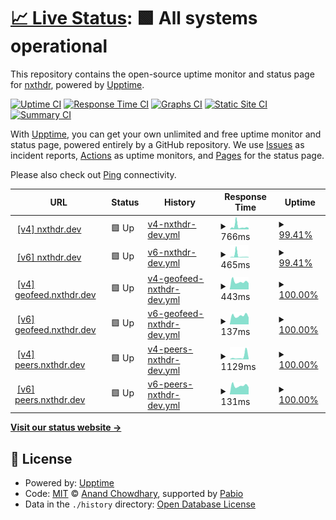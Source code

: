 # [📈 Live Status](https://nxthdr.github.io/upptime): <!--live status--> **🟩 All systems operational**

This repository contains the open-source uptime monitor and status page for [nxthdr](https://nxthdr.dev), powered by [Upptime](https://github.com/upptime/upptime).

[![Uptime CI](https://github.com/nxthdr/upptime/workflows/Uptime%20CI/badge.svg)](https://github.com/nxthdr/upptime/actions?query=workflow%3A%22Uptime+CI%22)
[![Response Time CI](https://github.com/nxthdr/upptime/workflows/Response%20Time%20CI/badge.svg)](https://github.com/nxthdr/upptime/actions?query=workflow%3A%22Response+Time+CI%22)
[![Graphs CI](https://github.com/nxthdr/upptime/workflows/Graphs%20CI/badge.svg)](https://github.com/nxthdr/upptime/actions?query=workflow%3A%22Graphs+CI%22)
[![Static Site CI](https://github.com/nxthdr/upptime/workflows/Static%20Site%20CI/badge.svg)](https://github.com/nxthdr/upptime/actions?query=workflow%3A%22Static+Site+CI%22)
[![Summary CI](https://github.com/nxthdr/upptime/workflows/Summary%20CI/badge.svg)](https://github.com/nxthdr/upptime/actions?query=workflow%3A%22Summary+CI%22)

With [Upptime](https://upptime.js.org), you can get your own unlimited and free uptime monitor and status page, powered entirely by a GitHub repository. We use [Issues](https://github.com/nxthdr/upptime/issues) as incident reports, [Actions](https://github.com/nxthdr/upptime/actions) as uptime monitors, and [Pages](https://nxthdr.github.io/upptime) for the status page.

Please also check out [Ping](https://stats.uptimerobot.com/7aSyrqWaj9) connectivity.

<!--start: status pages-->
<!-- This summary is generated by Upptime (https://github.com/upptime/upptime) -->
<!-- Do not edit this manually, your changes will be overwritten -->
<!-- prettier-ignore -->
| URL | Status | History | Response Time | Uptime |
| --- | ------ | ------- | ------------- | ------ |
| <img alt="" src="https://icons.duckduckgo.com/ip3/nxthdr.dev.ico" height="13"> [[v4] nxthdr.dev](https://nxthdr.dev) | 🟩 Up | [v4-nxthdr-dev.yml](https://github.com/nxthdr/upptime/commits/HEAD/history/v4-nxthdr-dev.yml) | <details><summary><img alt="Response time graph" src="./graphs/v4-nxthdr-dev/response-time-week.png" height="20"> 766ms</summary><br><a href="https://nxthdr.github.io/upptime/history/v4-nxthdr-dev"><img alt="Response time 700" src="https://img.shields.io/endpoint?url=https%3A%2F%2Fraw.githubusercontent.com%2Fnxthdr%2Fupptime%2FHEAD%2Fapi%2Fv4-nxthdr-dev%2Fresponse-time.json"></a><br><a href="https://nxthdr.github.io/upptime/history/v4-nxthdr-dev"><img alt="24-hour response time 647" src="https://img.shields.io/endpoint?url=https%3A%2F%2Fraw.githubusercontent.com%2Fnxthdr%2Fupptime%2FHEAD%2Fapi%2Fv4-nxthdr-dev%2Fresponse-time-day.json"></a><br><a href="https://nxthdr.github.io/upptime/history/v4-nxthdr-dev"><img alt="7-day response time 766" src="https://img.shields.io/endpoint?url=https%3A%2F%2Fraw.githubusercontent.com%2Fnxthdr%2Fupptime%2FHEAD%2Fapi%2Fv4-nxthdr-dev%2Fresponse-time-week.json"></a><br><a href="https://nxthdr.github.io/upptime/history/v4-nxthdr-dev"><img alt="30-day response time 696" src="https://img.shields.io/endpoint?url=https%3A%2F%2Fraw.githubusercontent.com%2Fnxthdr%2Fupptime%2FHEAD%2Fapi%2Fv4-nxthdr-dev%2Fresponse-time-month.json"></a><br><a href="https://nxthdr.github.io/upptime/history/v4-nxthdr-dev"><img alt="1-year response time 700" src="https://img.shields.io/endpoint?url=https%3A%2F%2Fraw.githubusercontent.com%2Fnxthdr%2Fupptime%2FHEAD%2Fapi%2Fv4-nxthdr-dev%2Fresponse-time-year.json"></a></details> | <details><summary><a href="https://nxthdr.github.io/upptime/history/v4-nxthdr-dev">99.41%</a></summary><a href="https://nxthdr.github.io/upptime/history/v4-nxthdr-dev"><img alt="All-time uptime 99.79%" src="https://img.shields.io/endpoint?url=https%3A%2F%2Fraw.githubusercontent.com%2Fnxthdr%2Fupptime%2FHEAD%2Fapi%2Fv4-nxthdr-dev%2Fuptime.json"></a><br><a href="https://nxthdr.github.io/upptime/history/v4-nxthdr-dev"><img alt="24-hour uptime 100.00%" src="https://img.shields.io/endpoint?url=https%3A%2F%2Fraw.githubusercontent.com%2Fnxthdr%2Fupptime%2FHEAD%2Fapi%2Fv4-nxthdr-dev%2Fuptime-day.json"></a><br><a href="https://nxthdr.github.io/upptime/history/v4-nxthdr-dev"><img alt="7-day uptime 99.41%" src="https://img.shields.io/endpoint?url=https%3A%2F%2Fraw.githubusercontent.com%2Fnxthdr%2Fupptime%2FHEAD%2Fapi%2Fv4-nxthdr-dev%2Fuptime-week.json"></a><br><a href="https://nxthdr.github.io/upptime/history/v4-nxthdr-dev"><img alt="30-day uptime 99.77%" src="https://img.shields.io/endpoint?url=https%3A%2F%2Fraw.githubusercontent.com%2Fnxthdr%2Fupptime%2FHEAD%2Fapi%2Fv4-nxthdr-dev%2Fuptime-month.json"></a><br><a href="https://nxthdr.github.io/upptime/history/v4-nxthdr-dev"><img alt="1-year uptime 99.79%" src="https://img.shields.io/endpoint?url=https%3A%2F%2Fraw.githubusercontent.com%2Fnxthdr%2Fupptime%2FHEAD%2Fapi%2Fv4-nxthdr-dev%2Fuptime-year.json"></a></details>
| <img alt="" src="https://icons.duckduckgo.com/ip3/nxthdr.dev.ico" height="13"> [[v6] nxthdr.dev](https://nxthdr.dev) | 🟩 Up | [v6-nxthdr-dev.yml](https://github.com/nxthdr/upptime/commits/HEAD/history/v6-nxthdr-dev.yml) | <details><summary><img alt="Response time graph" src="./graphs/v6-nxthdr-dev/response-time-week.png" height="20"> 465ms</summary><br><a href="https://nxthdr.github.io/upptime/history/v6-nxthdr-dev"><img alt="Response time 325" src="https://img.shields.io/endpoint?url=https%3A%2F%2Fraw.githubusercontent.com%2Fnxthdr%2Fupptime%2FHEAD%2Fapi%2Fv6-nxthdr-dev%2Fresponse-time.json"></a><br><a href="https://nxthdr.github.io/upptime/history/v6-nxthdr-dev"><img alt="24-hour response time 165" src="https://img.shields.io/endpoint?url=https%3A%2F%2Fraw.githubusercontent.com%2Fnxthdr%2Fupptime%2FHEAD%2Fapi%2Fv6-nxthdr-dev%2Fresponse-time-day.json"></a><br><a href="https://nxthdr.github.io/upptime/history/v6-nxthdr-dev"><img alt="7-day response time 465" src="https://img.shields.io/endpoint?url=https%3A%2F%2Fraw.githubusercontent.com%2Fnxthdr%2Fupptime%2FHEAD%2Fapi%2Fv6-nxthdr-dev%2Fresponse-time-week.json"></a><br><a href="https://nxthdr.github.io/upptime/history/v6-nxthdr-dev"><img alt="30-day response time 371" src="https://img.shields.io/endpoint?url=https%3A%2F%2Fraw.githubusercontent.com%2Fnxthdr%2Fupptime%2FHEAD%2Fapi%2Fv6-nxthdr-dev%2Fresponse-time-month.json"></a><br><a href="https://nxthdr.github.io/upptime/history/v6-nxthdr-dev"><img alt="1-year response time 325" src="https://img.shields.io/endpoint?url=https%3A%2F%2Fraw.githubusercontent.com%2Fnxthdr%2Fupptime%2FHEAD%2Fapi%2Fv6-nxthdr-dev%2Fresponse-time-year.json"></a></details> | <details><summary><a href="https://nxthdr.github.io/upptime/history/v6-nxthdr-dev">99.41%</a></summary><a href="https://nxthdr.github.io/upptime/history/v6-nxthdr-dev"><img alt="All-time uptime 99.81%" src="https://img.shields.io/endpoint?url=https%3A%2F%2Fraw.githubusercontent.com%2Fnxthdr%2Fupptime%2FHEAD%2Fapi%2Fv6-nxthdr-dev%2Fuptime.json"></a><br><a href="https://nxthdr.github.io/upptime/history/v6-nxthdr-dev"><img alt="24-hour uptime 100.00%" src="https://img.shields.io/endpoint?url=https%3A%2F%2Fraw.githubusercontent.com%2Fnxthdr%2Fupptime%2FHEAD%2Fapi%2Fv6-nxthdr-dev%2Fuptime-day.json"></a><br><a href="https://nxthdr.github.io/upptime/history/v6-nxthdr-dev"><img alt="7-day uptime 99.41%" src="https://img.shields.io/endpoint?url=https%3A%2F%2Fraw.githubusercontent.com%2Fnxthdr%2Fupptime%2FHEAD%2Fapi%2Fv6-nxthdr-dev%2Fuptime-week.json"></a><br><a href="https://nxthdr.github.io/upptime/history/v6-nxthdr-dev"><img alt="30-day uptime 99.77%" src="https://img.shields.io/endpoint?url=https%3A%2F%2Fraw.githubusercontent.com%2Fnxthdr%2Fupptime%2FHEAD%2Fapi%2Fv6-nxthdr-dev%2Fuptime-month.json"></a><br><a href="https://nxthdr.github.io/upptime/history/v6-nxthdr-dev"><img alt="1-year uptime 99.81%" src="https://img.shields.io/endpoint?url=https%3A%2F%2Fraw.githubusercontent.com%2Fnxthdr%2Fupptime%2FHEAD%2Fapi%2Fv6-nxthdr-dev%2Fuptime-year.json"></a></details>
| <img alt="" src="https://icons.duckduckgo.com/ip3/geofeed.nxthdr.dev.ico" height="13"> [[v4] geofeed.nxthdr.dev](https://geofeed.nxthdr.dev) | 🟩 Up | [v4-geofeed-nxthdr-dev.yml](https://github.com/nxthdr/upptime/commits/HEAD/history/v4-geofeed-nxthdr-dev.yml) | <details><summary><img alt="Response time graph" src="./graphs/v4-geofeed-nxthdr-dev/response-time-week.png" height="20"> 443ms</summary><br><a href="https://nxthdr.github.io/upptime/history/v4-geofeed-nxthdr-dev"><img alt="Response time 556" src="https://img.shields.io/endpoint?url=https%3A%2F%2Fraw.githubusercontent.com%2Fnxthdr%2Fupptime%2FHEAD%2Fapi%2Fv4-geofeed-nxthdr-dev%2Fresponse-time.json"></a><br><a href="https://nxthdr.github.io/upptime/history/v4-geofeed-nxthdr-dev"><img alt="24-hour response time 543" src="https://img.shields.io/endpoint?url=https%3A%2F%2Fraw.githubusercontent.com%2Fnxthdr%2Fupptime%2FHEAD%2Fapi%2Fv4-geofeed-nxthdr-dev%2Fresponse-time-day.json"></a><br><a href="https://nxthdr.github.io/upptime/history/v4-geofeed-nxthdr-dev"><img alt="7-day response time 443" src="https://img.shields.io/endpoint?url=https%3A%2F%2Fraw.githubusercontent.com%2Fnxthdr%2Fupptime%2FHEAD%2Fapi%2Fv4-geofeed-nxthdr-dev%2Fresponse-time-week.json"></a><br><a href="https://nxthdr.github.io/upptime/history/v4-geofeed-nxthdr-dev"><img alt="30-day response time 528" src="https://img.shields.io/endpoint?url=https%3A%2F%2Fraw.githubusercontent.com%2Fnxthdr%2Fupptime%2FHEAD%2Fapi%2Fv4-geofeed-nxthdr-dev%2Fresponse-time-month.json"></a><br><a href="https://nxthdr.github.io/upptime/history/v4-geofeed-nxthdr-dev"><img alt="1-year response time 556" src="https://img.shields.io/endpoint?url=https%3A%2F%2Fraw.githubusercontent.com%2Fnxthdr%2Fupptime%2FHEAD%2Fapi%2Fv4-geofeed-nxthdr-dev%2Fresponse-time-year.json"></a></details> | <details><summary><a href="https://nxthdr.github.io/upptime/history/v4-geofeed-nxthdr-dev">100.00%</a></summary><a href="https://nxthdr.github.io/upptime/history/v4-geofeed-nxthdr-dev"><img alt="All-time uptime 99.87%" src="https://img.shields.io/endpoint?url=https%3A%2F%2Fraw.githubusercontent.com%2Fnxthdr%2Fupptime%2FHEAD%2Fapi%2Fv4-geofeed-nxthdr-dev%2Fuptime.json"></a><br><a href="https://nxthdr.github.io/upptime/history/v4-geofeed-nxthdr-dev"><img alt="24-hour uptime 100.00%" src="https://img.shields.io/endpoint?url=https%3A%2F%2Fraw.githubusercontent.com%2Fnxthdr%2Fupptime%2FHEAD%2Fapi%2Fv4-geofeed-nxthdr-dev%2Fuptime-day.json"></a><br><a href="https://nxthdr.github.io/upptime/history/v4-geofeed-nxthdr-dev"><img alt="7-day uptime 100.00%" src="https://img.shields.io/endpoint?url=https%3A%2F%2Fraw.githubusercontent.com%2Fnxthdr%2Fupptime%2FHEAD%2Fapi%2Fv4-geofeed-nxthdr-dev%2Fuptime-week.json"></a><br><a href="https://nxthdr.github.io/upptime/history/v4-geofeed-nxthdr-dev"><img alt="30-day uptime 99.91%" src="https://img.shields.io/endpoint?url=https%3A%2F%2Fraw.githubusercontent.com%2Fnxthdr%2Fupptime%2FHEAD%2Fapi%2Fv4-geofeed-nxthdr-dev%2Fuptime-month.json"></a><br><a href="https://nxthdr.github.io/upptime/history/v4-geofeed-nxthdr-dev"><img alt="1-year uptime 99.87%" src="https://img.shields.io/endpoint?url=https%3A%2F%2Fraw.githubusercontent.com%2Fnxthdr%2Fupptime%2FHEAD%2Fapi%2Fv4-geofeed-nxthdr-dev%2Fuptime-year.json"></a></details>
| <img alt="" src="https://icons.duckduckgo.com/ip3/geofeed.nxthdr.dev.ico" height="13"> [[v6] geofeed.nxthdr.dev](https://geofeed.nxthdr.dev) | 🟩 Up | [v6-geofeed-nxthdr-dev.yml](https://github.com/nxthdr/upptime/commits/HEAD/history/v6-geofeed-nxthdr-dev.yml) | <details><summary><img alt="Response time graph" src="./graphs/v6-geofeed-nxthdr-dev/response-time-week.png" height="20"> 137ms</summary><br><a href="https://nxthdr.github.io/upptime/history/v6-geofeed-nxthdr-dev"><img alt="Response time 243" src="https://img.shields.io/endpoint?url=https%3A%2F%2Fraw.githubusercontent.com%2Fnxthdr%2Fupptime%2FHEAD%2Fapi%2Fv6-geofeed-nxthdr-dev%2Fresponse-time.json"></a><br><a href="https://nxthdr.github.io/upptime/history/v6-geofeed-nxthdr-dev"><img alt="24-hour response time 180" src="https://img.shields.io/endpoint?url=https%3A%2F%2Fraw.githubusercontent.com%2Fnxthdr%2Fupptime%2FHEAD%2Fapi%2Fv6-geofeed-nxthdr-dev%2Fresponse-time-day.json"></a><br><a href="https://nxthdr.github.io/upptime/history/v6-geofeed-nxthdr-dev"><img alt="7-day response time 137" src="https://img.shields.io/endpoint?url=https%3A%2F%2Fraw.githubusercontent.com%2Fnxthdr%2Fupptime%2FHEAD%2Fapi%2Fv6-geofeed-nxthdr-dev%2Fresponse-time-week.json"></a><br><a href="https://nxthdr.github.io/upptime/history/v6-geofeed-nxthdr-dev"><img alt="30-day response time 214" src="https://img.shields.io/endpoint?url=https%3A%2F%2Fraw.githubusercontent.com%2Fnxthdr%2Fupptime%2FHEAD%2Fapi%2Fv6-geofeed-nxthdr-dev%2Fresponse-time-month.json"></a><br><a href="https://nxthdr.github.io/upptime/history/v6-geofeed-nxthdr-dev"><img alt="1-year response time 243" src="https://img.shields.io/endpoint?url=https%3A%2F%2Fraw.githubusercontent.com%2Fnxthdr%2Fupptime%2FHEAD%2Fapi%2Fv6-geofeed-nxthdr-dev%2Fresponse-time-year.json"></a></details> | <details><summary><a href="https://nxthdr.github.io/upptime/history/v6-geofeed-nxthdr-dev">100.00%</a></summary><a href="https://nxthdr.github.io/upptime/history/v6-geofeed-nxthdr-dev"><img alt="All-time uptime 99.87%" src="https://img.shields.io/endpoint?url=https%3A%2F%2Fraw.githubusercontent.com%2Fnxthdr%2Fupptime%2FHEAD%2Fapi%2Fv6-geofeed-nxthdr-dev%2Fuptime.json"></a><br><a href="https://nxthdr.github.io/upptime/history/v6-geofeed-nxthdr-dev"><img alt="24-hour uptime 100.00%" src="https://img.shields.io/endpoint?url=https%3A%2F%2Fraw.githubusercontent.com%2Fnxthdr%2Fupptime%2FHEAD%2Fapi%2Fv6-geofeed-nxthdr-dev%2Fuptime-day.json"></a><br><a href="https://nxthdr.github.io/upptime/history/v6-geofeed-nxthdr-dev"><img alt="7-day uptime 100.00%" src="https://img.shields.io/endpoint?url=https%3A%2F%2Fraw.githubusercontent.com%2Fnxthdr%2Fupptime%2FHEAD%2Fapi%2Fv6-geofeed-nxthdr-dev%2Fuptime-week.json"></a><br><a href="https://nxthdr.github.io/upptime/history/v6-geofeed-nxthdr-dev"><img alt="30-day uptime 99.91%" src="https://img.shields.io/endpoint?url=https%3A%2F%2Fraw.githubusercontent.com%2Fnxthdr%2Fupptime%2FHEAD%2Fapi%2Fv6-geofeed-nxthdr-dev%2Fuptime-month.json"></a><br><a href="https://nxthdr.github.io/upptime/history/v6-geofeed-nxthdr-dev"><img alt="1-year uptime 99.87%" src="https://img.shields.io/endpoint?url=https%3A%2F%2Fraw.githubusercontent.com%2Fnxthdr%2Fupptime%2FHEAD%2Fapi%2Fv6-geofeed-nxthdr-dev%2Fuptime-year.json"></a></details>
| <img alt="" src="https://icons.duckduckgo.com/ip3/peers.nxthdr.dev.ico" height="13"> [[v4] peers.nxthdr.dev](https://peers.nxthdr.dev) | 🟩 Up | [v4-peers-nxthdr-dev.yml](https://github.com/nxthdr/upptime/commits/HEAD/history/v4-peers-nxthdr-dev.yml) | <details><summary><img alt="Response time graph" src="./graphs/v4-peers-nxthdr-dev/response-time-week.png" height="20"> 1129ms</summary><br><a href="https://nxthdr.github.io/upptime/history/v4-peers-nxthdr-dev"><img alt="Response time 629" src="https://img.shields.io/endpoint?url=https%3A%2F%2Fraw.githubusercontent.com%2Fnxthdr%2Fupptime%2FHEAD%2Fapi%2Fv4-peers-nxthdr-dev%2Fresponse-time.json"></a><br><a href="https://nxthdr.github.io/upptime/history/v4-peers-nxthdr-dev"><img alt="24-hour response time 470" src="https://img.shields.io/endpoint?url=https%3A%2F%2Fraw.githubusercontent.com%2Fnxthdr%2Fupptime%2FHEAD%2Fapi%2Fv4-peers-nxthdr-dev%2Fresponse-time-day.json"></a><br><a href="https://nxthdr.github.io/upptime/history/v4-peers-nxthdr-dev"><img alt="7-day response time 1129" src="https://img.shields.io/endpoint?url=https%3A%2F%2Fraw.githubusercontent.com%2Fnxthdr%2Fupptime%2FHEAD%2Fapi%2Fv4-peers-nxthdr-dev%2Fresponse-time-week.json"></a><br><a href="https://nxthdr.github.io/upptime/history/v4-peers-nxthdr-dev"><img alt="30-day response time 657" src="https://img.shields.io/endpoint?url=https%3A%2F%2Fraw.githubusercontent.com%2Fnxthdr%2Fupptime%2FHEAD%2Fapi%2Fv4-peers-nxthdr-dev%2Fresponse-time-month.json"></a><br><a href="https://nxthdr.github.io/upptime/history/v4-peers-nxthdr-dev"><img alt="1-year response time 629" src="https://img.shields.io/endpoint?url=https%3A%2F%2Fraw.githubusercontent.com%2Fnxthdr%2Fupptime%2FHEAD%2Fapi%2Fv4-peers-nxthdr-dev%2Fresponse-time-year.json"></a></details> | <details><summary><a href="https://nxthdr.github.io/upptime/history/v4-peers-nxthdr-dev">100.00%</a></summary><a href="https://nxthdr.github.io/upptime/history/v4-peers-nxthdr-dev"><img alt="All-time uptime 99.86%" src="https://img.shields.io/endpoint?url=https%3A%2F%2Fraw.githubusercontent.com%2Fnxthdr%2Fupptime%2FHEAD%2Fapi%2Fv4-peers-nxthdr-dev%2Fuptime.json"></a><br><a href="https://nxthdr.github.io/upptime/history/v4-peers-nxthdr-dev"><img alt="24-hour uptime 100.00%" src="https://img.shields.io/endpoint?url=https%3A%2F%2Fraw.githubusercontent.com%2Fnxthdr%2Fupptime%2FHEAD%2Fapi%2Fv4-peers-nxthdr-dev%2Fuptime-day.json"></a><br><a href="https://nxthdr.github.io/upptime/history/v4-peers-nxthdr-dev"><img alt="7-day uptime 100.00%" src="https://img.shields.io/endpoint?url=https%3A%2F%2Fraw.githubusercontent.com%2Fnxthdr%2Fupptime%2FHEAD%2Fapi%2Fv4-peers-nxthdr-dev%2Fuptime-week.json"></a><br><a href="https://nxthdr.github.io/upptime/history/v4-peers-nxthdr-dev"><img alt="30-day uptime 99.91%" src="https://img.shields.io/endpoint?url=https%3A%2F%2Fraw.githubusercontent.com%2Fnxthdr%2Fupptime%2FHEAD%2Fapi%2Fv4-peers-nxthdr-dev%2Fuptime-month.json"></a><br><a href="https://nxthdr.github.io/upptime/history/v4-peers-nxthdr-dev"><img alt="1-year uptime 99.86%" src="https://img.shields.io/endpoint?url=https%3A%2F%2Fraw.githubusercontent.com%2Fnxthdr%2Fupptime%2FHEAD%2Fapi%2Fv4-peers-nxthdr-dev%2Fuptime-year.json"></a></details>
| <img alt="" src="https://icons.duckduckgo.com/ip3/peers.nxthdr.dev.ico" height="13"> [[v6] peers.nxthdr.dev](https://peers.nxthdr.dev) | 🟩 Up | [v6-peers-nxthdr-dev.yml](https://github.com/nxthdr/upptime/commits/HEAD/history/v6-peers-nxthdr-dev.yml) | <details><summary><img alt="Response time graph" src="./graphs/v6-peers-nxthdr-dev/response-time-week.png" height="20"> 131ms</summary><br><a href="https://nxthdr.github.io/upptime/history/v6-peers-nxthdr-dev"><img alt="Response time 240" src="https://img.shields.io/endpoint?url=https%3A%2F%2Fraw.githubusercontent.com%2Fnxthdr%2Fupptime%2FHEAD%2Fapi%2Fv6-peers-nxthdr-dev%2Fresponse-time.json"></a><br><a href="https://nxthdr.github.io/upptime/history/v6-peers-nxthdr-dev"><img alt="24-hour response time 162" src="https://img.shields.io/endpoint?url=https%3A%2F%2Fraw.githubusercontent.com%2Fnxthdr%2Fupptime%2FHEAD%2Fapi%2Fv6-peers-nxthdr-dev%2Fresponse-time-day.json"></a><br><a href="https://nxthdr.github.io/upptime/history/v6-peers-nxthdr-dev"><img alt="7-day response time 131" src="https://img.shields.io/endpoint?url=https%3A%2F%2Fraw.githubusercontent.com%2Fnxthdr%2Fupptime%2FHEAD%2Fapi%2Fv6-peers-nxthdr-dev%2Fresponse-time-week.json"></a><br><a href="https://nxthdr.github.io/upptime/history/v6-peers-nxthdr-dev"><img alt="30-day response time 222" src="https://img.shields.io/endpoint?url=https%3A%2F%2Fraw.githubusercontent.com%2Fnxthdr%2Fupptime%2FHEAD%2Fapi%2Fv6-peers-nxthdr-dev%2Fresponse-time-month.json"></a><br><a href="https://nxthdr.github.io/upptime/history/v6-peers-nxthdr-dev"><img alt="1-year response time 240" src="https://img.shields.io/endpoint?url=https%3A%2F%2Fraw.githubusercontent.com%2Fnxthdr%2Fupptime%2FHEAD%2Fapi%2Fv6-peers-nxthdr-dev%2Fresponse-time-year.json"></a></details> | <details><summary><a href="https://nxthdr.github.io/upptime/history/v6-peers-nxthdr-dev">100.00%</a></summary><a href="https://nxthdr.github.io/upptime/history/v6-peers-nxthdr-dev"><img alt="All-time uptime 99.86%" src="https://img.shields.io/endpoint?url=https%3A%2F%2Fraw.githubusercontent.com%2Fnxthdr%2Fupptime%2FHEAD%2Fapi%2Fv6-peers-nxthdr-dev%2Fuptime.json"></a><br><a href="https://nxthdr.github.io/upptime/history/v6-peers-nxthdr-dev"><img alt="24-hour uptime 100.00%" src="https://img.shields.io/endpoint?url=https%3A%2F%2Fraw.githubusercontent.com%2Fnxthdr%2Fupptime%2FHEAD%2Fapi%2Fv6-peers-nxthdr-dev%2Fuptime-day.json"></a><br><a href="https://nxthdr.github.io/upptime/history/v6-peers-nxthdr-dev"><img alt="7-day uptime 100.00%" src="https://img.shields.io/endpoint?url=https%3A%2F%2Fraw.githubusercontent.com%2Fnxthdr%2Fupptime%2FHEAD%2Fapi%2Fv6-peers-nxthdr-dev%2Fuptime-week.json"></a><br><a href="https://nxthdr.github.io/upptime/history/v6-peers-nxthdr-dev"><img alt="30-day uptime 99.91%" src="https://img.shields.io/endpoint?url=https%3A%2F%2Fraw.githubusercontent.com%2Fnxthdr%2Fupptime%2FHEAD%2Fapi%2Fv6-peers-nxthdr-dev%2Fuptime-month.json"></a><br><a href="https://nxthdr.github.io/upptime/history/v6-peers-nxthdr-dev"><img alt="1-year uptime 99.86%" src="https://img.shields.io/endpoint?url=https%3A%2F%2Fraw.githubusercontent.com%2Fnxthdr%2Fupptime%2FHEAD%2Fapi%2Fv6-peers-nxthdr-dev%2Fuptime-year.json"></a></details>

<!--end: status pages-->

[**Visit our status website →**](https://nxthdr.github.io/upptime)

## 📄 License

- Powered by: [Upptime](https://github.com/upptime/upptime)
- Code: [MIT](./LICENSE) © [Anand Chowdhary](https://anandchowdhary.com), supported by [Pabio](https://pabio.com)
- Data in the `./history` directory: [Open Database License](https://opendatacommons.org/licenses/odbl/1-0/)

